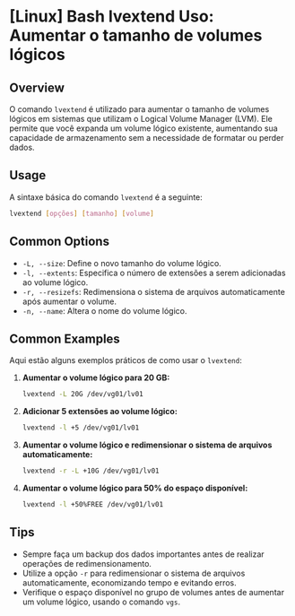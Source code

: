 # [Linux] Bash lvextend Uso: Aumentar o tamanho de volumes lógicos

## Overview
O comando `lvextend` é utilizado para aumentar o tamanho de volumes lógicos em sistemas que utilizam o Logical Volume Manager (LVM). Ele permite que você expanda um volume lógico existente, aumentando sua capacidade de armazenamento sem a necessidade de formatar ou perder dados.

## Usage
A sintaxe básica do comando `lvextend` é a seguinte:

```bash
lvextend [opções] [tamanho] [volume]
```

## Common Options
- `-L, --size`: Define o novo tamanho do volume lógico.
- `-l, --extents`: Especifica o número de extensões a serem adicionadas ao volume lógico.
- `-r, --resizefs`: Redimensiona o sistema de arquivos automaticamente após aumentar o volume.
- `-n, --name`: Altera o nome do volume lógico.

## Common Examples
Aqui estão alguns exemplos práticos de como usar o `lvextend`:

1. **Aumentar o volume lógico para 20 GB:**
   ```bash
   lvextend -L 20G /dev/vg01/lv01
   ```

2. **Adicionar 5 extensões ao volume lógico:**
   ```bash
   lvextend -l +5 /dev/vg01/lv01
   ```

3. **Aumentar o volume lógico e redimensionar o sistema de arquivos automaticamente:**
   ```bash
   lvextend -r -L +10G /dev/vg01/lv01
   ```

4. **Aumentar o volume lógico para 50% do espaço disponível:**
   ```bash
   lvextend -l +50%FREE /dev/vg01/lv01
   ```

## Tips
- Sempre faça um backup dos dados importantes antes de realizar operações de redimensionamento.
- Utilize a opção `-r` para redimensionar o sistema de arquivos automaticamente, economizando tempo e evitando erros.
- Verifique o espaço disponível no grupo de volumes antes de aumentar um volume lógico, usando o comando `vgs`.